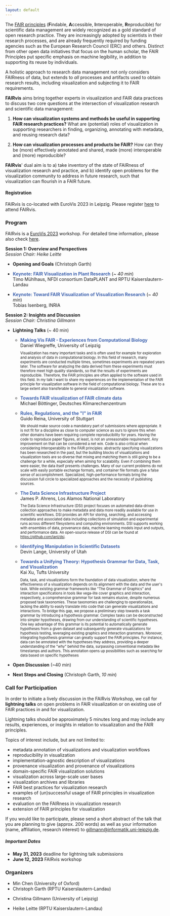```yaml
---
layout: default
---
```


The [FAIR principles](https://www.nature.com/articles/sdata201618)
(**F**indable, **A**ccessible, **I**nteroperable, **R**eproducible) for scientific data
management are widely recognized as a gold standard of open research
practice. They are increasingly adopted by scientists in their research
processes, and are already frequently required by funding agencies such
as the European Research Council (ERC) and others. Distinct from other
open data initiatives that focus on the human scholar, the FAIR
Principles put specific emphasis on machine legibility, in addition to
supporting its reuse by individuals. 

A holistic approach to research data management not only considers
FAIRness of data, but extends to *all* processes and artifacts used to
obtain research results, including visualization and subjecting
it to FAIR requirements.

**FAIRvis** aims bring together experts in visualization and FAIR data
practices to discuss two core questions at the intersection of
visualization research and scientific data management:

1. **How can visualization systems and methods be useful in supporting
   FAIR research practices?** What are (potential) roles of
   visualization in supporting researchers in finding, organizing,
   annotating with metadata, and reusing research data?

2. **How can visualization processes and products be FAIR?** How can
   they be (more) effectively annotated and shared, made (more)
   interoperable and (more) reproducible?

**FAIRvis**' dual aim is to a) take inventory of the state of FAIRness of
visualization research and practice, and b) identify open problems for
the visualization community to address in future research, such that
visualization can flourish in a FAIR future.

#### Registration

FAIRvis is co-located with EuroVis 2023 in Leipzig. Please register
[here](https://conferences.eg.org/eurovis2023/for-attendees/registration/) to attend FAIRvis.


### Program

FAIRvis is a [EuroVis 2023](https://conferences.eg.org/eurovis2023/) workshop. For detailed time
information, please also check [here](https://conferences.eg.org/eurovis2023/workshops/).
<!-- The **FAIRvis** program is currently under construction – please check back soon. -->

**Session 1: Overview and Perspectives**  
*Session Chair: Heike Leitte*

- **Opening and Goals** (Christoph Garth)

- <span style="color: #4064af; font-weight: bold;">Keynote: FAIR Visualization in Plant Research</span> (*~ 40 min*)  
  Timo Mühlhaus, NFDI consortium DataPLANT and RPTU Kaiserslautern-Landau

- <span style="color: #4064af; font-weight: bold;">Keynote: Toward FAIR Visualization of Visualization Research</span> (*~
  40 min*)  
  Tobias Isenberg, INRIA

**Session 2: Insights and Discussion**  
*Session Chair: Christina Gillmann*

- **Lightning Talks** (~ 40 min)  

  - <span style="color: #4064af; font-weight: bold;">Making Vis FAIR - Experiences from Computational Biology</span>  
    Daniel Wiegreffe, University of Leipzig
   
    <p style="font-size: 80%; margin: -.5em 0 1em 0;">
    Visualization has many important tasks and is often used for example
    for exploration and analysis of data in computational biology. In
    this field of research, many experiments are conducted multiple
    times, sometimes experiments are repeated years later. The software
    for analyzing the data derived from these experiments must therefore
    meet high quality standards, so that the results of experiments are
    reproducible. Therefore, the FAIR principles are often applied to
    the software used in this field. In my talk I want to share my
    experiences on the implementation of the FAIR principle for
    visualization software in the field of computational biology. These
    are to a large extent also transferable to general visualization
    software.
    </p>

  - <span style="color: #4064af; font-weight: bold;">Towards FAIR visualization of FAIR climate data</span>  
    Michael Böttinger, Deutsches Klimarechenzentrum

  - <span style="color: #4064af; font-weight: bold;">Rules, Regulations, and the "I" in FAIR</span>  
    Guido Reina, University of Stuttgart
   
    <p style="font-size: 80%; margin: -.5em 0 1em 0;">
    We should make source code a mandatory part of submissions where appropriate. It is not fit for a discipline as close to computer science as ours to ignore this when other domains have been requiring complete reproducibility for years. Having the code to reproduce paper figures, at least, is not an unreasonable requirement. Any improvement on that can be considered a net win. Code is also critical when considering Interoperability in the FAIR principles: abstractly specifying visualizations has been researched in the past, but the building blocks of visualizations and visualization tools are so diverse that mixing and matching them is still going to be a challenge for a while, especially when aiming for scalability. Even if combining them were easier, the data itself presents challenges. Many of our current problems do not scale with easily portable exchange formats, and container file formats give a false sense of accomplishment. Specialized, high-performance formats bring the discussion full circle to specialized approaches and the necessity of publishing sources.
    </p>  

  - <span style="color: #4064af; font-weight: bold;">The Data Science Infrastructure Project</span>  
    James P. Ahrens, Los Alamos National Laboratory
   
    <p style="font-size: 80%; margin: -.5em 0 1em 0;">
    The Data Science Infrastructure (DSI) project focuses on automated data-driven collection approaches to make metadata and data more readily available for use in scientific workflows.  DSI provides an API for storing, searching, and accessing metadata and associated data including collections of simulation and experimental runs across different filesystems and computing environments. DSI supports working with ensembles of data, provenance data, machine learning models input and outputs, and performance data. An open-source release of DSI can be found at <a href="https://github.com/lanl/dsi">https://github.com/lanl/dsi</a>. 
    </p>

  - <span style="color: #4064af; font-weight: bold;">Identifying Manipulation in Scientific Datasets</span>  
    Devin Lange, University of Utah

  - <span style="color: #4064af; font-weight: bold;">Towards a Unifying Theory: Hypothesis Grammar for Data, Task, and Visualization</span>  
    Kai Xu, Tufts University

    <p style="font-size: 80%; margin: -.5em 0 1em 0;">
    Data, task, and visualizations form the foundation of data visualization, where the effectiveness of a visualization depends on its alignment with the data and the user's task. While existing grammar frameworks like "The Grammar of Graphics" and interaction specifications in tools like vega-lite cover graphics and interaction, respectively, a comprehensive grammar for task remains elusive, despite numerous proposed task taxonomies. These taxonomies are challenging to operationalize, lacking the ability to easily translate into code that can generate visualizations and interactions. To bridge this gap, we propose a preliminary step towards a task grammar by introducing a hypothesis grammar. Complex tasks can be deconstructed into simpler hypotheses, drawing from our understanding of scientific hypotheses. One key advantage of this grammar is its potential to automatically generate hypotheses from a given dataset and subsequently generate visualizations for hypothesis testing, leveraging existing graphics and interaction grammars. Moreover, integrating hypothesis grammar can greatly support the FAIR principles. For instance, data can be annotated with the hypotheses they address, providing a deeper understanding of the "why" behind the data, surpassing conventional metadata like timestamps and authors. This annotation opens up possibilities such as searching for data based on specific hypotheses
    </p>

- **Open Discussion** (~40 min)

- **Next Steps and Closing** (Christoph Garth, *10 min*)

### Call for Participation

In order to initiate a lively discussion in the FAIRvis Workshop, we
call for **lightning talks** on open problems in FAIR visualization or on
existing use of FAIR practices in and for visualization. 

Lightning talks should be approximately 5 minutes long and may include
any results, experiences, or insights in relation to visualization and the FAIR
principles. 

Topics of interest include, but are not limited to:
- metadata annotation of visualizations and visualization workflows 
- reproducibility in visualization 
- implementation-agnostic description of visualizations
- provenance visualization and provenance of visualizations
- domain-specific FAIR visualization solutions
- visualization across large-scale user bases 
- visualization archives and libraries 
- FAIR best practices for visualization research 
- examples of (un)successful usage of FAIR principles in visualization research 
- evaluation on the FAIRness in visualization research 
- extension of FAIR principles for visualization 

If you would like to participate, please send a short abstract of the talk
that you are planning to give (approx. 200 words) as well as your
information (name, affiliation, research interest) to
[gillmann@informatik.uni-leipzig.de](mailto:gillmann@informatik.uni-leipzig.de).

##### Important Dates

- **May 31, 2023** deadline for lightning talk submissions
- **June 12, 2023** FAIRvis workshop

### Organizers


* Min Chen (University of Oxford)
* Christoph Garth (RPTU Kaiserslautern-Landau)
<!-- In his prior research,  Christoph has worked on individual aspects of FAIRness in visualization, focusing chiefly on reproducibility and computational workflows involving visualization. Furthermore, Christoph is a PI in the DataPLANT project, where he investigates visualization aspects of research data management workflows in plant biology. -->
* Christina Gillmann (University of Leipzig)
<!-- In her prior research, Christina aimed to use FAIR principles in order to promote the use of visualization research in a variety of applications such as medicine, biology, urban planning and mechanical engineering. She is part of the SCADS.AI (Center for Scalable Data Analytics and Artificial Intelligence), which is a center of competence that aims to develop novel visualization and artificial intelligence approaches under the FAIR principles. -->
* Heike Leitte (RPTU Kaiserslautern-Landau) 
<!-- In her prior research, Heike has worked on the FAIR principles in data visualization focusing on knowledge representation, externalisation and integration. She is a PI in the NFDI consortia DataPLANT and MatWerk, which target FAIR data management in biology and material science & engineering. -->
<!-- * _N. N. – _to be recruited from outside EU -->



<!-- We currently envision a half-day workshop, with the following coarse outline:

_Session 1:_



* Opening (10 mins)
* Keynote + Q&A (45 + 5 mins)
* 3-5 invited short talks by experts in visualization with prior work relevant to FAIR (40 mins total)

_Session 2:_



* 3-5 invited short talks by experts in research data management / FAIR data (40 mins total)
* group discussion / break-out sessions 
* Further Steps and Closing -->


<!-- # Why hold FAIRvis as a workshop at Eurovis 2023?

As FAIR research practices are becoming increasingly relevant to successful publication of results and securing funding, visualization methods, tools, and processes must meet the needs of domain researchers, which they currently do not sufficiently. By the same mechanisms, visualization research itself is incentivized to become FAIRer in the future. Thus, the timing is right to begin a concerted effort within the community toward addressing both goals.

Through providing 70M€ in funding per year over a period of five years, the German Joint Science Conference has incentivized the formation of research data management consortia that aim at developing and supporting domain-specific implementations of FAIR workflows. Holding FAIRvis at EuroVis in Leipzig would directly increase participation by these key stakeholders, to the benefit of the relevance of the workshop outcomes. (Christoph Garth and Heike Leitte are both PIs in corresponding consortia.) -->
